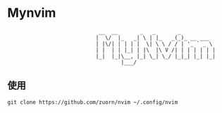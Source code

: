 # Mynvim 

                                 __  __       _   _       _
                                |  \/  |_   _| \ | |_   _(_)_ __ ___
                                | |\/| | | | |  \| \ \ / / | '_ ` _ \
                                | |  | | |_| | |\  |\ V /| | | | | | |
                                |_|  |_|\__, |_| \_| \_/ |_|_| |_| |_|
                                        |___/



## 使用


```
git clone https://github.com/zuorn/nvim ~/.config/nvim

```
